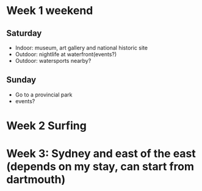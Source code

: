 # Week 1 weekend
## Saturday
- Indoor: museum, art gallery and national historic site
- Outdoor: nightlife at waterfront(events?)
- Outdoor: watersports nearby?
## Sunday
- Go to a provincial park
- events?

# Week 2 Surfing

# Week 3: Sydney and east of the east (depends on my stay, can start from dartmouth)
